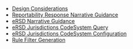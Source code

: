 <ul>
	<li><a href="design_considerations.html">Design Considerations</a></li>
	<li><a href="reportability_response_narrative_guidance.html">Reportability Response Narrative Guidance</a></li>
	<li><a href="ersd_narrative_guidance.html">eRSD Narrative Guidance</a></li>
	<li><a href="ersd_jurisdictions_codesystem_query.html">eRSD Jurisdictions CodeSystem Query</a></li>
	<li><a href="ersd_jurisdictions_codesystem_configuration.html">eRSD Jurisdictions CodeSystem Configuration</a></li>
	<li><a href="rule_filter_generation.html">Rule Filter Generation</a></li>
</ul>